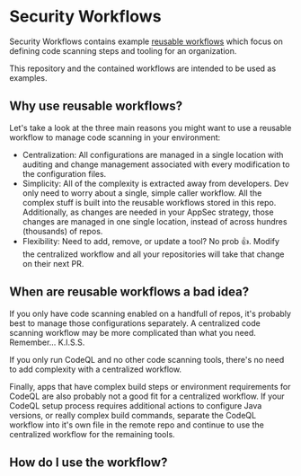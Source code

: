 # Security Workflows

Security Workflows contains example [reusable workflows](https://docs.github.com/en/actions/using-workflows/reusing-workflows) which focus on defining code scanning steps and tooling for an organization. 

This repository and the contained workflows are intended to be used as examples.

## Why use reusable workflows?

Let's take a look at the three main reasons you might want to use a reusable workflow to manage code scanning in your environment:
* Centralization: All configurations are managed in a single location with auditing and change management associated with every modification to the configuration files.  
* Simplicity: All of the complexity is extracted away from developers.  Dev only need to worry about a single, simple caller workflow.  All the complex stuff is built into the reusable workflows stored in this repo.  Additionally, as changes are needed in your AppSec strategy, those changes are managed in one single location, instead of across hundres (thousands) of repos. 
* Flexibility: Need to add, remove, or update a tool?  No prob 👍.  Modify the centralized workflow and all your repositories will take that change on their next PR. 

## When are reusable workflows a bad idea?
If you only have code scanning enabled on a handfull of repos, it's probably best to manage those configurations separately.  A centralized code scanning workflow may be more complicated than what you need.  Remember... K.I.S.S.

If you only run CodeQL and no other code scanning tools, there's no need to add complexity with a centralized workflow.  

Finally, apps that have complex build steps or environment requirements for CodeQL are also probably not a good fit for a centralized workflow.  If your CodeQL setup process requires additional actions to configure Java versions, or really complex build commands, separate the CodeQL workflow into it's own file in the remote repo and continue to use the centralized workflow for the remaining tools.

## How do I use the workflow?
